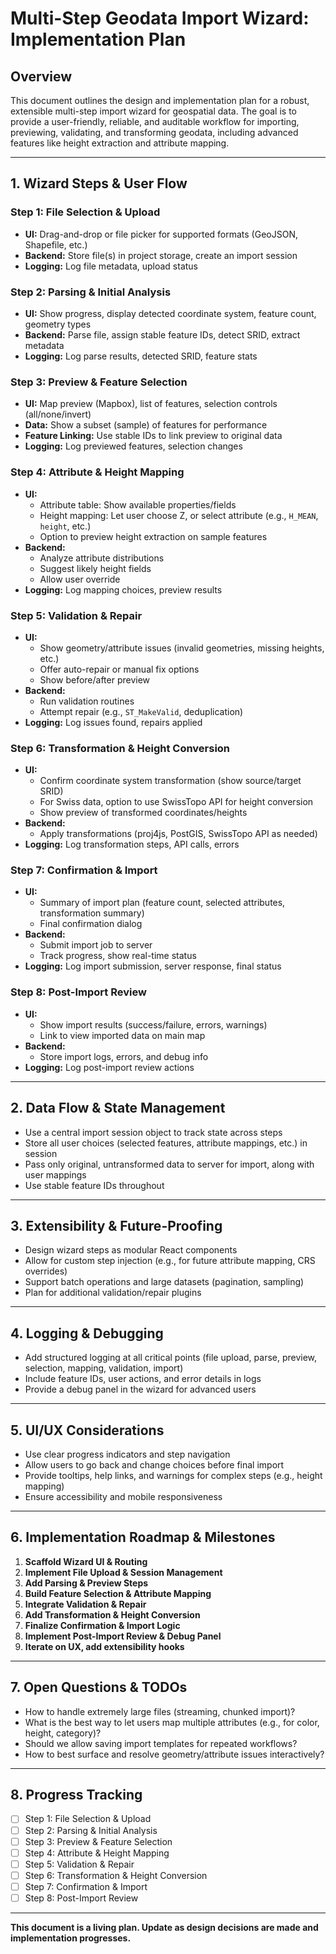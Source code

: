 # Multi-Step Geodata Import Wizard: Implementation Plan

## Overview
This document outlines the design and implementation plan for a robust, extensible multi-step import wizard for geospatial data. The goal is to provide a user-friendly, reliable, and auditable workflow for importing, previewing, validating, and transforming geodata, including advanced features like height extraction and attribute mapping.

---

## 1. Wizard Steps & User Flow

### **Step 1: File Selection & Upload**
- **UI:** Drag-and-drop or file picker for supported formats (GeoJSON, Shapefile, etc.)
- **Backend:** Store file(s) in project storage, create an import session
- **Logging:** Log file metadata, upload status

### **Step 2: Parsing & Initial Analysis**
- **UI:** Show progress, display detected coordinate system, feature count, geometry types
- **Backend:** Parse file, assign stable feature IDs, detect SRID, extract metadata
- **Logging:** Log parse results, detected SRID, feature stats

### **Step 3: Preview & Feature Selection**
- **UI:** Map preview (Mapbox), list of features, selection controls (all/none/invert)
- **Data:** Show a subset (sample) of features for performance
- **Feature Linking:** Use stable IDs to link preview to original data
- **Logging:** Log previewed features, selection changes

### **Step 4: Attribute & Height Mapping**
- **UI:**
  - Attribute table: Show available properties/fields
  - Height mapping: Let user choose Z, or select attribute (e.g., `H_MEAN`, `height`, etc.)
  - Option to preview height extraction on sample features
- **Backend:**
  - Analyze attribute distributions
  - Suggest likely height fields
  - Allow user override
- **Logging:** Log mapping choices, preview results

### **Step 5: Validation & Repair**
- **UI:**
  - Show geometry/attribute issues (invalid geometries, missing heights, etc.)
  - Offer auto-repair or manual fix options
  - Show before/after preview
- **Backend:**
  - Run validation routines
  - Attempt repair (e.g., `ST_MakeValid`, deduplication)
- **Logging:** Log issues found, repairs applied

### **Step 6: Transformation & Height Conversion**
- **UI:**
  - Confirm coordinate system transformation (show source/target SRID)
  - For Swiss data, option to use SwissTopo API for height conversion
  - Show preview of transformed coordinates/heights
- **Backend:**
  - Apply transformations (proj4js, PostGIS, SwissTopo API as needed)
- **Logging:** Log transformation steps, API calls, errors

### **Step 7: Confirmation & Import**
- **UI:**
  - Summary of import plan (feature count, selected attributes, transformation summary)
  - Final confirmation dialog
- **Backend:**
  - Submit import job to server
  - Track progress, show real-time status
- **Logging:** Log import submission, server response, final status

### **Step 8: Post-Import Review**
- **UI:**
  - Show import results (success/failure, errors, warnings)
  - Link to view imported data on main map
- **Backend:**
  - Store import logs, errors, and debug info
- **Logging:** Log post-import review actions

---

## 2. Data Flow & State Management
- Use a central import session object to track state across steps
- Store all user choices (selected features, attribute mappings, etc.) in session
- Pass only original, untransformed data to server for import, along with user mappings
- Use stable feature IDs throughout

---

## 3. Extensibility & Future-Proofing
- Design wizard steps as modular React components
- Allow for custom step injection (e.g., for future attribute mapping, CRS overrides)
- Support batch operations and large datasets (pagination, sampling)
- Plan for additional validation/repair plugins

---

## 4. Logging & Debugging
- Add structured logging at all critical points (file upload, parse, preview, selection, mapping, validation, import)
- Include feature IDs, user actions, and error details in logs
- Provide a debug panel in the wizard for advanced users

---

## 5. UI/UX Considerations
- Use clear progress indicators and step navigation
- Allow users to go back and change choices before final import
- Provide tooltips, help links, and warnings for complex steps (e.g., height mapping)
- Ensure accessibility and mobile responsiveness

---

## 6. Implementation Roadmap & Milestones

1. **Scaffold Wizard UI & Routing**
2. **Implement File Upload & Session Management**
3. **Add Parsing & Preview Steps**
4. **Build Feature Selection & Attribute Mapping**
5. **Integrate Validation & Repair**
6. **Add Transformation & Height Conversion**
7. **Finalize Confirmation & Import Logic**
8. **Implement Post-Import Review & Debug Panel**
9. **Iterate on UX, add extensibility hooks**

---

## 7. Open Questions & TODOs
- How to handle extremely large files (streaming, chunked import)?
- What is the best way to let users map multiple attributes (e.g., for color, height, category)?
- Should we allow saving import templates for repeated workflows?
- How to best surface and resolve geometry/attribute issues interactively?

---

## 8. Progress Tracking
- [ ] Step 1: File Selection & Upload
- [ ] Step 2: Parsing & Initial Analysis
- [ ] Step 3: Preview & Feature Selection
- [ ] Step 4: Attribute & Height Mapping
- [ ] Step 5: Validation & Repair
- [ ] Step 6: Transformation & Height Conversion
- [ ] Step 7: Confirmation & Import
- [ ] Step 8: Post-Import Review

---

**This document is a living plan. Update as design decisions are made and implementation progresses.** 